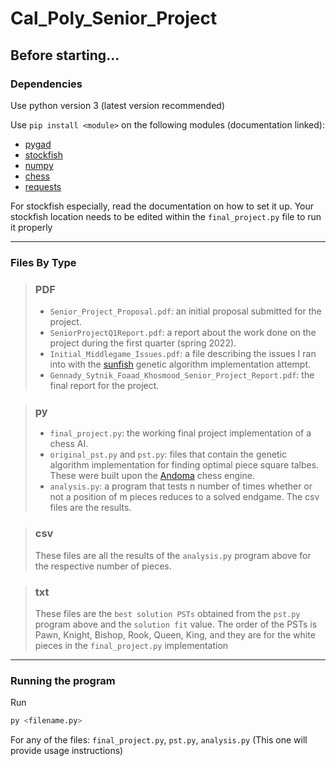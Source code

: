 # Cal_Poly_Senior_Project

## Before starting...

### Dependencies

Use python version 3 (latest version recommended)

Use `pip install <module>` on the following modules (documentation linked):
- [pygad](https://pypi.org/project/pygad/)
- [stockfish](https://pypi.org/project/stockfish/)
- [numpy](https://numpy.org/install/)
- [chess](https://python-chess.readthedocs.io/en/latest/)
- [requests](https://requests.readthedocs.io/en/latest/)

For stockfish especially, read the documentation on how to set it up. 
Your stockfish location needs to be edited within the `final_project.py` file to run it properly

---

### Files By Type

  > ### PDF
  > - `Senior_Project_Proposal.pdf`: an initial proposal submitted for the project.
  > - `SeniorProjectQ1Report.pdf`: a report about the work done on the project during the first quarter (spring 2022).
  > - `Initial_Middlegame_Issues.pdf`: a file describing the issues I ran into with the [sunfish](https://github.com/thomasahle/sunfish) genetic algorithm implementation attempt.
  > - `Gennady_Sytnik_Foaad_Khosmood_Senior_Project_Report.pdf`: the final report for the project.

   > ### py
   > - `final_project.py`: the working final project implementation of a chess AI.
   > - `original_pst.py` and `pst.py`: files that contain the genetic algorithm implementation for finding optimal piece square talbes. These were built upon the [Andoma](https://github.com/healeycodes/andoma) chess engine.
   > - `analysis.py`: a program that tests n number of times whether or not a position of m pieces reduces to a solved endgame. The csv files are the results.  
   
   > ### csv
   > These files are all the results of the `analysis.py` program above for the respective number of pieces.
  
   > ### txt
   > These files are the `best solution PSTs` obtained from the `pst.py` program above and the `solution fit` value.
   > The order of the PSTs is Pawn, Knight, Bishop, Rook, Queen, King, and they are for the white pieces in the `final_project.py` implementation
   
---

### Running the program

   Run 

   ```bash
   py <filename.py>
   ```

   For any of the files: `final_project.py`, `pst.py`, `analysis.py` (This one will provide usage instructions)


